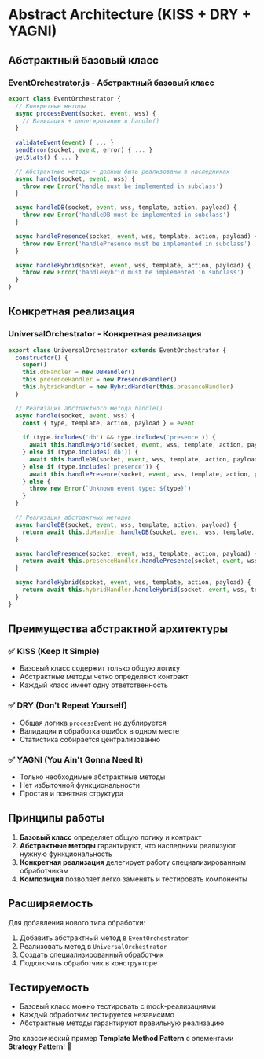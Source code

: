 # Abstract Architecture (KISS + DRY + YAGNI)

## Абстрактный базовый класс

### **EventOrchestrator.js** - Абстрактный базовый класс
```javascript
export class EventOrchestrator {
  // Конкретные методы
  async processEvent(socket, event, wss) { 
    // Валидация + делегирование в handle()
  }
  
  validateEvent(event) { ... }
  sendError(socket, event, error) { ... }
  getStats() { ... }

  // Абстрактные методы - должны быть реализованы в наследниках
  async handle(socket, event, wss) {
    throw new Error('handle must be implemented in subclass')
  }

  async handleDB(socket, event, wss, template, action, payload) {
    throw new Error('handleDB must be implemented in subclass')
  }

  async handlePresence(socket, event, wss, template, action, payload) {
    throw new Error('handlePresence must be implemented in subclass')
  }

  async handleHybrid(socket, event, wss, template, action, payload) {
    throw new Error('handleHybrid must be implemented in subclass')
  }
}
```

## Конкретная реализация

### **UniversalOrchestrator** - Конкретная реализация
```javascript
export class UniversalOrchestrator extends EventOrchestrator {
  constructor() {
    super()
    this.dbHandler = new DBHandler()
    this.presenceHandler = new PresenceHandler()
    this.hybridHandler = new HybridHandler(this.presenceHandler)
  }

  // Реализация абстрактного метода handle()
  async handle(socket, event, wss) {
    const { type, template, action, payload } = event
    
    if (type.includes('db') && type.includes('presence')) {
      await this.handleHybrid(socket, event, wss, template, action, payload)
    } else if (type.includes('db')) {
      await this.handleDB(socket, event, wss, template, action, payload)
    } else if (type.includes('presence')) {
      await this.handlePresence(socket, event, wss, template, action, payload)
    } else {
      throw new Error(`Unknown event type: ${type}`)
    }
  }

  // Реализация абстрактных методов
  async handleDB(socket, event, wss, template, action, payload) {
    return await this.dbHandler.handleDB(socket, event, wss, template, action, payload)
  }

  async handlePresence(socket, event, wss, template, action, payload) {
    return await this.presenceHandler.handlePresence(socket, event, wss, template, action, payload)
  }

  async handleHybrid(socket, event, wss, template, action, payload) {
    return await this.hybridHandler.handleHybrid(socket, event, wss, template, action, payload)
  }
}
```

## Преимущества абстрактной архитектуры

### ✅ **KISS (Keep It Simple)**
- Базовый класс содержит только общую логику
- Абстрактные методы четко определяют контракт
- Каждый класс имеет одну ответственность

### ✅ **DRY (Don't Repeat Yourself)**
- Общая логика `processEvent` не дублируется
- Валидация и обработка ошибок в одном месте
- Статистика собирается централизованно

### ✅ **YAGNI (You Ain't Gonna Need It)**
- Только необходимые абстрактные методы
- Нет избыточной функциональности
- Простая и понятная структура

## Принципы работы

1. **Базовый класс** определяет общую логику и контракт
2. **Абстрактные методы** гарантируют, что наследники реализуют нужную функциональность
3. **Конкретная реализация** делегирует работу специализированным обработчикам
4. **Композиция** позволяет легко заменять и тестировать компоненты

## Расширяемость

Для добавления нового типа обработки:

1. Добавить абстрактный метод в `EventOrchestrator`
2. Реализовать метод в `UniversalOrchestrator`
3. Создать специализированный обработчик
4. Подключить обработчик в конструкторе

## Тестируемость

- Базовый класс можно тестировать с mock-реализациями
- Каждый обработчик тестируется независимо
- Абстрактные методы гарантируют правильную реализацию

Это классический пример **Template Method Pattern** с элементами **Strategy Pattern**! 🎯
